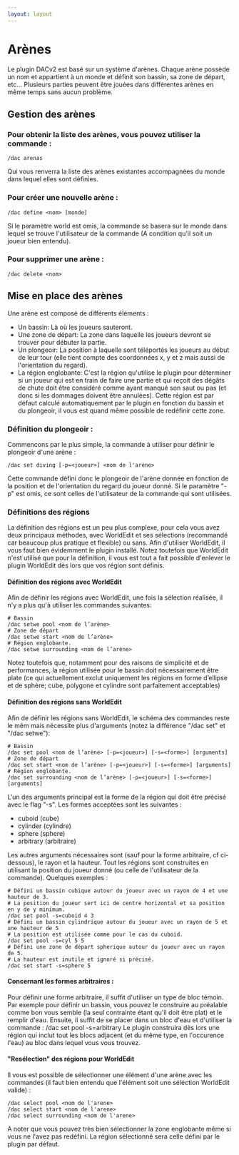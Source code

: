```yaml
---
layout: layout
---
```

Arènes
==================

Le plugin DACv2 est basé sur un système d'arènes.
Chaque arène possède un nom et appartient à un monde et définit son bassin, sa zone de départ, etc...
Plusieurs parties peuvent être jouées dans différentes arènes en même temps sans aucun problème.

Gestion des arènes
-------------------
### Pour obtenir la liste des arènes, vous pouvez utiliser la commande :

    /dac arenas
Qui vous renverra la liste des arènes existantes accompagnées du monde dans lequel elles sont définies.

### Pour créer une nouvelle arène :

    /dac define <nom> [monde]

Si le paramètre world est omis, la commande se basera sur le monde dans lequel se trouve l'utilisateur
de la commande (A condition qu'il soit un joueur bien entendu).

### Pour supprimer une arène :

    /dac delete <nom>

Mise en place des arènes
-------------------------
Une arène est composé de différents éléments :

* Un bassin:
  Là où les joueurs sauteront.
* Une zone de départ:
  La zone dans laquelle les joueurs devront se trouver pour débuter la partie.
* Un plongeoir:
  La position à laquelle sont téléportés les joueurs au début de leur tour (elle tient compte des
coordonnées x, y et z mais aussi de l'orientation du regard).
* La région englobante:
  C'est la région qu'utilise le plugin pour déterminer si un joueur qui est en train de faire une
partie et qui reçoit des dégâts de chute doit être considéré comme ayant manqué son saut ou pas
(et donc si les dommages doivent être annulées). Cette région est par défaut calculé automatiquement
par le plugin en fonction du bassin et du plongeoir, il vous est quand même possible de redéfinir cette zone.

### Définition du plongeoir :
Commencons par le plus simple, la commande à utiliser pour définir le plongeoir d'une arène :

    /dac set diving [-p=<joueur>] <nom de l'arène>

Cette commande défini donc le plongeoir de l'arène donnée en fonction de la position et de l'orientation
du regard du joueur donné. Si le paramètre "-p" est omis, ce sont celles de l'utilisateur de la commande
qui sont utilisées.

### Définitions des régions
La définition des régions est un peu plus complexe, pour cela vous avez deux principaux méthodes, avec
WorldEdit et ses sélections (recommandé car beaucoup plus pratique et flexible) ou sans.
Afin d'utiliser WorldEdit, il vous faut bien évidemment le plugin installé.
Notez toutefois que WorldEdit n'est utilisé que pour la définition, il vous est tout a fait possible
d'enlever le plugin WorldEdit dès lors que vos région sont définis.

#### Définition des régions avec WorldEdit
Afin de définir les régions avec WorldEdit, une fois la sélection réalisée, il n'y a plus qu'à
utiliser les commandes suivantes:

    # Bassin
    /dac setwe pool <nom de l’arène>
    # Zone de départ
    /dac setwe start <nom de l’arène>
    # Région englobante.
    /dac setwe surrounding <nom de l’arène>

Notez toutefois que, notamment pour des raisons de simplicité et de performances, la région utilisée
pour le bassin doit nécessairement être plate (ce qui actuellement exclut uniquement les régions en
forme d’ellipse et de sphère; cube, polygone et cylindre sont parfaitement acceptables)

#### Définition des régions sans WorldEdit
Afin de définir les régions sans WorldEdit, le schéma des commandes reste le mêm mais nécessite
plus d'arguments (notez la différence "/dac set" et "/dac setwe"):

    # Bassin
    /dac set pool <nom de l’arène> [-p=<joueur>] [-s=<forme>] [arguments]
    # Zone de départ
    /dac set start <nom de l’arène> [-p=<joueur>] [-s=<forme>] [arguments]
    # Région englobante.
    /dac set surrounding <nom de l’arène> [-p=<joueur>] [-s=<forme>] [arguments]

L'un des arguments principal est la forme de la région qui doit être précisé avec le flag "-s".
Les formes acceptées sont les suivantes :
* cuboid (cube)
* cylinder (cylindre)
* sphere (sphere)
* arbitrary (arbitraire)

Les autres arguments nécessaires sont (sauf pour la forme arbitraire, cf ci-dessous), le rayon
et la hauteur. Tout les régions sont construites en utilisant la position  du joueur donné
(ou celle de l'utilisateur de la commande). Quelques exemples :

    # Défini un bassin cubique autour du joueur avec un rayon de 4 et une hauteur de 3.
    # La position du joueur sert ici de centre horizontal et sa position en y de y minimum.
    /dac set pool -s=cuboid 4 3
    # Défini un bassin cylindrique autour du joueur avec un rayon de 5 et une hauteur de 5
    # La position est utilisée comme pour le cas du cuboid.
    /dac set pool -s=cyl 5 5
    # Défini une zone de départ spherique autour du joueur avec un rayon de 5.
    # La hauteur est inutile et ignoré si précisé.
    /dac set start -s=sphere 5

#### Concernant les formes arbitraires :
Pour définir une forme arbitraire, il suffit d'utiliser un type de bloc témoin.
Par exemple pour définir un bassin, vous pouvez le construire au préalable comme bon vous semble
(la seul contrainte étant qu'il doit être plat) et le remplir d'eau. Ensuite, il suffit de se
placer dans un bloc d'eau et d'utiliser la commande :
    /dac set pool -s=arbitrary
Le plugin construira dès lors une région qui inclut tout les blocs adjacent (et du même type,
en l'occurence l'eau) au bloc dans lequel vous vous trouvez.

#### "Resélection" des régions pour WorldEdit
Il vous est possible de sélectionner une élément d'une arène avec les commandes
(il faut bien entendu que l'élément soit une séléction WorldEdit valide) :

    /dac select pool <nom de l'arene>
    /dac select start <nom de l'arene>
    /dac select surrounding <nom de l'arene>

A noter que vous pouvez très bien sélectionner la zone englobante même si vous ne l'avez
pas redéfini. La région sélectionné sera celle défini par le plugin par défaut.